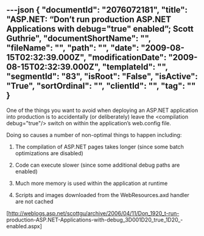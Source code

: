 ---json
{
  "documentId": "2076072181",
  "title": "ASP.NET: “Don’t run production ASP.NET Applications with debug=&quot;true&quot; enabled”; Scott Guthrie",
  "documentShortName": "",
  "fileName": "",
  "path": "",
  "date": "2009-08-15T02:32:39.000Z",
  "modificationDate": "2009-08-15T02:32:39.000Z",
  "templateId": "",
  "segmentId": "83",
  "isRoot": "False",
  "isActive": "True",
  "sortOrdinal": "",
  "clientId": "",
  "tag": ""
}
---

One of the things you want to avoid when deploying an ASP.NET application into production is to accidentally (or deliberately) leave the &lt;compilation debug=&quot;true&quot;/&gt; switch on within the application’s web.config file.

Doing so causes a number of non-optimal things to happen including:

1) The compilation of ASP.NET pages takes longer (since some batch optimizations are disabled)

2) Code can execute slower (since some additional debug paths are enabled)

3) Much more memory is used within the application at runtime

4) Scripts and images downloaded from the WebResources.axd handler are not cached

[http://weblogs.asp.net/scottgu/archive/2006/04/11/Don_1920_t-run-
    production-ASP.NET-Applications-with-debug_3D001D20_true_1D20_-
    enabled.aspx]
